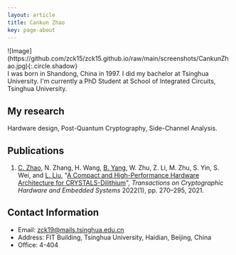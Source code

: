 ```yaml
---
layout: article
title: Cankun Zhao
key: page-about
---
```


<div class="grid">
	<div class="cell cell--2" markdown="1">
		![Image](https://github.com/zck15/zck15.github.io/raw/main/screenshots/CankunZhao.jpg){:.circle.shadow}
	</div>
	<div class="cell cell--auto" markdown="1">
		I was born in Shandong, China in 1997. I did my bachelor at Tsinghua University. I'm currently a PhD Student at School of Integrated Circuits, Tsinghua University.
	</div>
</div>

## My research

Hardware design, Post-Quantum Cryptography, Side-Channel Analysis.

## Publications

1. [C. Zhao](https://zck15.github.io/about.html), N. Zhang, H. Wang, [B. Yang](https://orcid.org/0000-0002-5204-1707), W. Zhu, Z. Li, M. Zhu, S. Yin, S. Wei, and [L. Liu](https://orcid.org/0000-0001-7548-4116), "[A Compact and High-Performance Hardware Architecture for CRYSTALS-Dilithium](https://tches.iacr.org/index.php/TCHES/article/view/9297/8863)", *Transactions on Cryptographic Hardware and Embedded Systems* 2022(1), pp. 270–295, 2021.

## Contact Information

- Email: zck19@mails.tsinghua.edu.cn
- Address: FIT Building, Tsinghua University, Haidian, Beijing, China
- Office: 4-404
